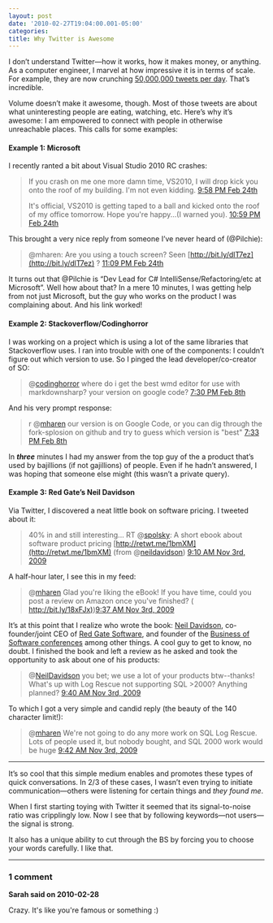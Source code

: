 ```yaml
---
layout: post
date: '2010-02-27T19:04:00.001-05:00'
categories:
title: Why Twitter is Awesome
---
```


I don’t understand Twitter—how it works, how it makes money, or anything. As a computer engineer, I marvel at how impressive it is in terms of scale. For example, they are now crunching [50,000,000 tweets per day](http://mashable.com/2010/02/22/twitter-50-million-tweets/). That’s incredible.

Volume doesn’t make it awesome, though. Most of those tweets are about what uninteresting people are eating, watching, etc. Here’s why it’s awesome: I am empowered to connect with people in otherwise unreachable places. This calls for some examples:

#### Example 1: Microsoft

I recently ranted a bit about Visual Studio 2010 RC crashes:

> If you crash on me one more damn time, VS2010, I will drop kick you onto the roof of my building. I'm not even kidding. [9:58 PM Feb 24th](http://twitter.com/mharen/status/9607164906)  
> 
> It's official, VS2010 is getting taped to a ball and kicked onto the roof of my office tomorrow. Hope you're happy...(I warned you). [10:59 PM Feb 24th](http://twitter.com/mharen/status/9609708666)

This brought a very nice reply from someone I’ve never heard of (@Pilchie):

> @mharen: Are you using a touch screen? Seen [http://bit.ly/dlT7ez](http://bit.ly/dlT7ez) ? [11:09 PM Feb 24th](http://twitter.com/Pilchie/status/9610121141)

It turns out that @Pilchie is “Dev Lead for C# IntelliSense/Refactoring/etc at Microsoft”. Well how about that? In a mere 10 minutes, I was getting help from not just Microsoft, but the guy who works on the product I was complaining about. And his link worked!

#### Example 2: Stackoverflow/Codinghorror

I was working on a project which is using a lot of the same libraries that Stackoverflow uses. I ran into trouble with one of the components: I couldn’t figure out which version to use. So I pinged the lead developer/co-creator of SO:

> @[codinghorror](http://twitter.com/codinghorror) where do i get the best wmd editor for use with markdownsharp? your version on google code? [7:30 PM Feb 8th](http://twitter.com/mharen/status/8832078048)

And his very prompt response:

> r @[mharen](http://twitter.com/mharen) our version is on Google Code, or you can dig through the fork-splosion on github and try to guess which version is "best" [7:33 PM Feb 8th](http://twitter.com/codinghorror/status/8832188858)

In ***three*** minutes I had my answer from the top guy of the a product that’s used by bajillions (if not gajillions) of people. Even if he hadn’t answered, I was hoping that someone else might (this wasn’t a private query).

#### Example 3: Red Gate’s Neil Davidson

Via Twitter, I discovered a neat little book on software pricing. I tweeted about it:

> 40% in and still interesting... RT @[spolsky](http://twitter.com/spolsky): A short ebook about software product pricing [http://retwt.me/1bmXM](http://retwt.me/1bmXM) (from @[neildavidson](http://twitter.com/neildavidson)) [9:10 AM Nov 3rd, 2009](http://twitter.com/mharen/status/5391952110)

A half-hour later, I see this in my feed:

> @[mharen](http://twitter.com/mharen) Glad you're liking the eBook! If you have time, could you post a review on Amazon once you've finished? ( [http://bit.ly/18xFJx)](http://bit.ly/18xFJx))[9:37 AM Nov 3rd, 2009](http://twitter.com/NeilDavidson/status/5392536276)

It’s at this point that I realize who wrote the book: [Neil Davidson](http://www.neildavidson.com/), co-founder/joint CEO of [Red Gate Software](http://www.red-gate.com/), and founder of the [Business of Software conferences](http://blog.businessofsoftware.org/) among other things. A cool guy to get to know, no doubt. I finished the book and left a review as he asked and took the opportunity to ask about one of his products:

> @[NeilDavidson](http://twitter.com/NeilDavidson) you bet; we use a lot of your products btw--thanks! What's up with Log Rescue not supporting SQL >2000? Anything planned? [9:40 AM Nov 3rd, 2009](http://twitter.com/mharen/status/5392617100)

To which I got a very simple and candid reply (the beauty of the 140 character limit!):

> @[mharen](http://twitter.com/mharen) We're not going to do any more work on SQL Log Rescue. Lots of people used it, but nobody bought, and SQL 2000 work would be huge [9:42 AM Nov 3rd, 2009](http://twitter.com/NeilDavidson/status/5392660455)

***

It’s so cool that this simple medium enables and promotes these types of quick conversations. In 2/3 of these cases, I wasn’t even trying to initiate communication—others were listening for certain things and *they found me*. 

When I first starting toying with Twitter it seemed that its signal-to-noise ratio was cripplingly low. Now I see that by following keywords—not users—the signal is strong.

It also has a unique ability to cut through the BS by forcing you to choose your words carefully. I like that.

---

### 1 comment

**Sarah said on 2010-02-28**

Crazy.  It's like you're famous or something :)

